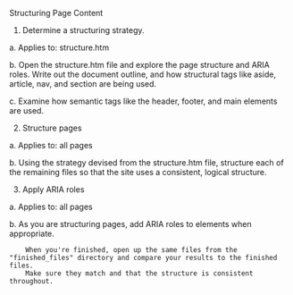 Structuring Page Content

1.	Determine a structuring strategy.
             
a.	Applies to: structure.htm
             
b.	Open the structure.htm file and explore the page structure and ARIA roles. 
        Write out the document outline, and how structural tags like aside, article, nav, and section are being used.
             
c.	Examine how semantic tags like the header, footer, and main elements are used.



2.	Structure pages
             
a.	Applies to: all pages
             
b.	Using the strategy devised from the structure.htm file, structure each of the remaining files so that the site uses a consistent, logical structure.



3.	Apply ARIA roles
             
a.	Applies to: all pages
             
b.	As you are structuring pages, add ARIA roles to elements when appropriate. 
					

        When you're finished, open up the same files from the "finished_files" directory and compare your results to the finished files. 
        Make sure they match and that the structure is consistent throughout.

